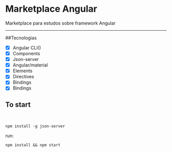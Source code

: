 # Marketplace Angular

Marketplace para estudos sobre framework Angular

<hr>

##Tecnologias

- [x] Angular CLI()
- [x] Components
- [x] Json-server
- [x] Angular/material
- [x] Elements
- [x] Directives
- [x] Bindings
- [x] Bindings

## To start

<br>

```
npm install -g json-server
```

run:

```
npm install && npm start
```
